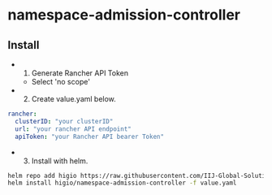 # namespace-admission-controller

## Install

- 1. Generate Rancher API Token
  - Select 'no scope'
- 2. Create value.yaml below.
```yaml
rancher:
  clusterID: "your clusterID"
  url: "your rancher API endpoint"
  apiToken: "your Rancher API bearer Token"
```
- 3. Install with helm.
```bash
helm repo add higio https://raw.githubusercontent.com/IIJ-Global-Solutions-Vietnam/charts/gh-pages/
helm install higio/namespace-admission-controller -f value.yaml
```

